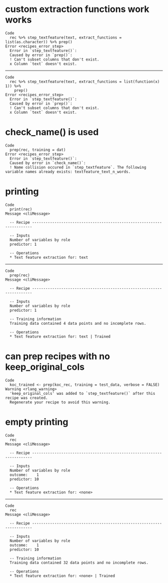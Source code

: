 # custom extraction functions work works

    Code
      rec %>% step_textfeature(text, extract_functions = list(as.character)) %>% prep()
    Error <recipes_error_step>
      Error in `step_textfeature()`:
      Caused by error in `prep()`:
      ! Can't subset columns that don't exist.
      x Column `text` doesn't exist.

---

    Code
      rec %>% step_textfeature(text, extract_functions = list(function(x) 1)) %>%
        prep()
    Error <recipes_error_step>
      Error in `step_textfeature()`:
      Caused by error in `prep()`:
      ! Can't subset columns that don't exist.
      x Column `text` doesn't exist.

# check_name() is used

    Code
      prep(rec, training = dat)
    Error <recipes_error_step>
      Error in `step_textfeature()`:
      Caused by error in `check_name()`:
      ! Name collision occured in `step_textfeature`. The following variable names already exists: textfeature_text_n_words.

# printing

    Code
      print(rec)
    Message <cliMessage>
      
      -- Recipe ----------------------------------------------------------------------
      
      -- Inputs 
      Number of variables by role
      predictor: 1
      
      -- Operations 
      * Text feature extraction for: text

---

    Code
      prep(rec)
    Message <cliMessage>
      
      -- Recipe ----------------------------------------------------------------------
      
      -- Inputs 
      Number of variables by role
      predictor: 1
      
      -- Training information 
      Training data contained 4 data points and no incomplete rows.
      
      -- Operations 
      * Text feature extraction for: text | Trained

# can prep recipes with no keep_original_cols

    Code
      koc_trained <- prep(koc_rec, training = test_data, verbose = FALSE)
    Warning <rlang_warning>
      'keep_original_cols' was added to `step_textfeature()` after this recipe was created.
      Regenerate your recipe to avoid this warning.

# empty printing

    Code
      rec
    Message <cliMessage>
      
      -- Recipe ----------------------------------------------------------------------
      
      -- Inputs 
      Number of variables by role
      outcome:    1
      predictor: 10
      
      -- Operations 
      * Text feature extraction for: <none>

---

    Code
      rec
    Message <cliMessage>
      
      -- Recipe ----------------------------------------------------------------------
      
      -- Inputs 
      Number of variables by role
      outcome:    1
      predictor: 10
      
      -- Training information 
      Training data contained 32 data points and no incomplete rows.
      
      -- Operations 
      * Text feature extraction for: <none> | Trained

